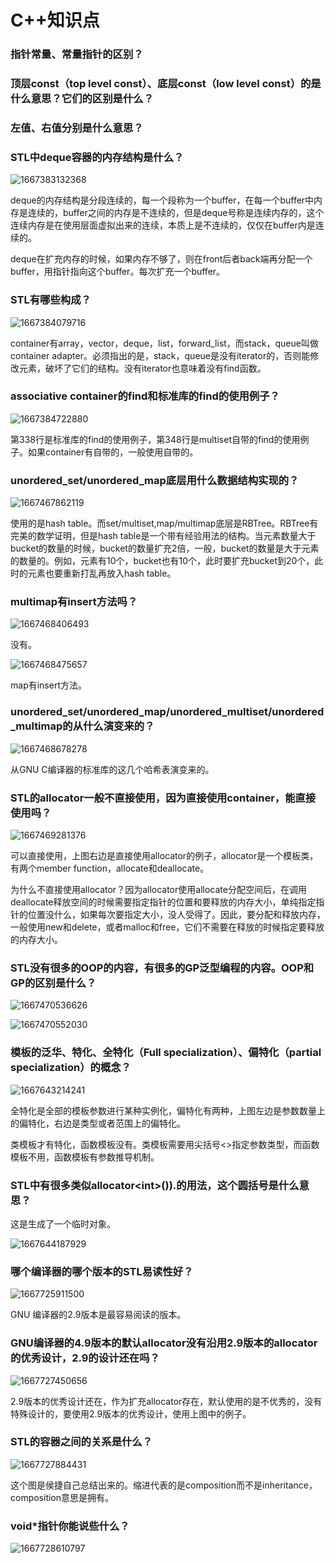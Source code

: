# C++知识点

### 指针常量、常量指针的区别？



### 顶层const（top level const）、底层const（low level const）的是什么意思？它们的区别是什么？



### 左值、右值分别是什么意思？



### STL中deque容器的内存结构是什么？

![1667383132368](C:\Users\nsus\AppData\Roaming\Typora\typora-user-images\1667383132368.png)

deque的内存结构是分段连续的，每一个段称为一个buffer，在每一个buffer中内存是连续的，buffer之间的内存是不连续的，但是deque号称是连续内存的，这个连续内存是在使用层面虚拟出来的连续，本质上是不连续的，仅仅在buffer内是连续的。

deque在扩充内存的时候，如果内存不够了，则在front后者back端再分配一个buffer，用指针指向这个buffer。每次扩充一个buffer。



### STL有哪些构成？

![1667384079716](C:\Users\nsus\AppData\Roaming\Typora\typora-user-images\1667384079716.png)

container有array，vector，deque，list，forward_list，而stack，queue叫做container adapter。必须指出的是，stack，queue是没有iterator的，否则能修改元素，破坏了它们的结构。没有iterator也意味着没有find函数。



### associative container的find和标准库的find的使用例子？

![1667384722880](C:\Users\nsus\AppData\Roaming\Typora\typora-user-images\1667384722880.png)

第338行是标准库的find的使用例子，第348行是multiset自带的find的使用例子。如果container有自带的，一般使用自带的。

### unordered_set/unordered_map底层用什么数据结构实现的？

![1667467862119](C:\Users\nsus\AppData\Roaming\Typora\typora-user-images\1667467862119.png)

使用的是hash table。而set/multiset,map/multimap底层是RBTree。RBTree有完美的数学证明，但是hash table是一个带有经验用法的结构。当元素数量大于bucket的数量的时候，bucket的数量扩充2倍，一般，bucket的数量是大于元素的数量的。例如，元素有10个，bucket也有10个，此时要扩充bucket到20个，此时的元素也要重新打乱再放入hash table。



### multimap有insert方法吗？

![1667468406493](C:\Users\nsus\AppData\Roaming\Typora\typora-user-images\1667468406493.png)

没有。

![1667468475657](C:\Users\nsus\AppData\Roaming\Typora\typora-user-images\1667468475657.png)

map有insert方法。

### unordered_set/unordered_map/unordered_multiset/unordered_multimap的从什么演变来的？

![1667468678278](C:\Users\nsus\AppData\Roaming\Typora\typora-user-images\1667468678278.png)

从GNU C编译器的标准库的这几个哈希表演变来的。

### STL的allocator一般不直接使用，因为直接使用container，能直接使用吗？

![1667469281376](C:\Users\nsus\AppData\Roaming\Typora\typora-user-images\1667469281376.png)

可以直接使用，上图右边是直接使用allocator的例子，allocator是一个模板类，有两个member function，allocate和deallocate。

为什么不直接使用allocator？因为allocator使用allocate分配空间后，在调用deallocate释放空间的时候需要指定指针的位置和要释放的内存大小，单纯指定指针的位置没什么，如果每次要指定大小，没人受得了。因此，要分配和释放内存，一般使用new和delete，或者malloc和free，它们不需要在释放的时候指定要释放的内存大小。

### STL没有很多的OOP的内容，有很多的GP泛型编程的内容。OOP和GP的区别是什么？

![1667470536626](C:\Users\nsus\AppData\Roaming\Typora\typora-user-images\1667470536626.png)

![1667470552030](C:\Users\nsus\AppData\Roaming\Typora\typora-user-images\1667470552030.png)

### 模板的泛华、特化、全特化（Full specialization）、偏特化（partial specialization）的概念？

![1667643214241](C:\Users\nsus\AppData\Roaming\Typora\typora-user-images\1667643214241.png)

全特化是全部的模板参数进行某种实例化，偏特化有两种，上图左边是参数数量上的偏特化，右边是类型或者范围上的偏特化。

类模板才有特化，函数模板没有。类模板需要用尖括号<>指定参数类型，而函数模板不用，函数模板有参数推导机制。

### STL中有很多类似allocator\<int>()).的用法，这个圆括号是什么意思？

这是生成了一个临时对象。

![1667644187929](C:\Users\nsus\AppData\Roaming\Typora\typora-user-images\1667644187929.png)

### 哪个编译器的哪个版本的STL易读性好？

![1667725911500](C:\Users\nsus\AppData\Roaming\Typora\typora-user-images\1667725911500.png)

GNU 编译器的2.9版本是最容易阅读的版本。

### GNU编译器的4.9版本的默认allocator没有沿用2.9版本的allocator的优秀设计，2.9的设计还在吗？

![1667727450656](C:\Users\nsus\AppData\Roaming\Typora\typora-user-images\1667727450656.png)

2.9版本的优秀设计还在，作为扩充allocator存在，默认使用的是不优秀的，没有特殊设计的，要使用2.9版本的优秀设计，使用上图中的例子。

### STL的容器之间的关系是什么？

![1667727884431](C:\Users\nsus\AppData\Roaming\Typora\typora-user-images\1667727884431.png)

这个图是侯捷自己总结出来的。缩进代表的是composition而不是inheritance，composition意思是拥有。

### void*指针你能说些什么？

![1667728610797](C:\Users\nsus\AppData\Roaming\Typora\typora-user-images\1667728610797.png)

